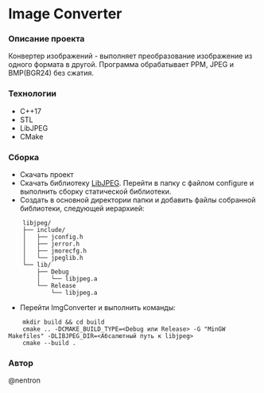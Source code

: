 # Image Converter
### Описание проекта
Конвертер изображений - выполняет преобразование изображение из одного формата в другой. Программа обрабатывает PPM, JPEG и BMP(BGR24) без сжатия.
### Технологии
- C++17
- STL
- LibJPEG
- CMake
### Сборка
- Скачать проект
- Скачать библиотеку [LibJPEG](https://www.ijg.org/). Перейти в папку с файлом configure и выполнить сборку статической библиотеки.
- Создать в основной директории папки и добавить файлы собранной библиотеки, следующей иерархией:
```
    libjpeg/
    ├── include/
    │   ├── jconfig.h
    │   ├── jerror.h
    │   ├── jmorecfg.h
    │   └── jpeglib.h
    └── lib/
        ├── Debug
        │   └── libjpeg.a
        └── Release
            └── libjpeg.a 
```
- Перейти ImgConverter и выполнить команды:
```
    mkdir build && cd build
    cmake .. -DCMAKE_BUILD_TYPE=<Debug или Release> -G "MinGW Makefiles" -DLIBJPEG_DIR=<Абсалютный путь к libjpeg>
    cmake --build .
```
### Автор
@nentron